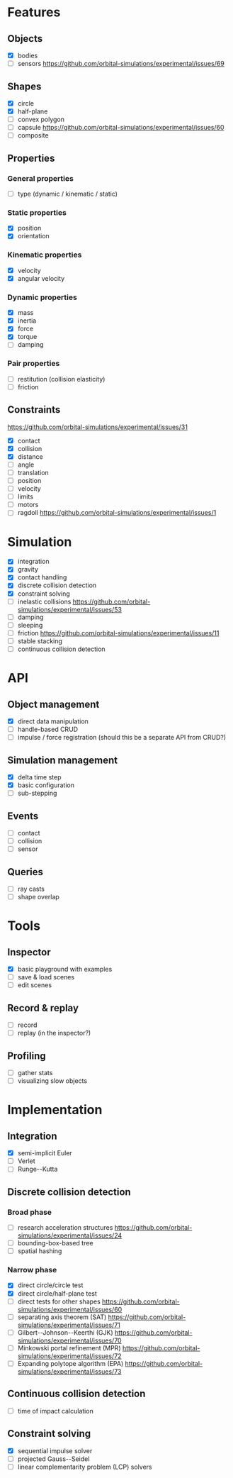 # Features

## Objects

- [x] bodies
- [ ] sensors https://github.com/orbital-simulations/experimental/issues/69

## Shapes

- [x] circle
- [x] half-plane
- [ ] convex polygon
- [ ] capsule https://github.com/orbital-simulations/experimental/issues/60
- [ ] composite

## Properties

### General properties

- [ ] type (dynamic / kinematic / static)

### Static properties

- [x] position
- [x] orientation

### Kinematic properties

- [x] velocity
- [x] angular velocity

### Dynamic properties

- [x] mass
- [x] inertia
- [x] force
- [x] torque
- [ ] damping

### Pair properties

- [ ] restitution (collision elasticity)
- [ ] friction

## Constraints

https://github.com/orbital-simulations/experimental/issues/31

- [x] contact
- [x] collision
- [x] distance
- [ ] angle
- [ ] translation
- [ ] position
- [ ] velocity
- [ ] limits
- [ ] motors
- [ ] ragdoll https://github.com/orbital-simulations/experimental/issues/1

# Simulation

- [x] integration
- [x] gravity
- [x] contact handling
- [x] discrete collision detection
- [x] constraint solving
- [ ] inelastic collisions https://github.com/orbital-simulations/experimental/issues/53
- [ ] damping
- [ ] sleeping
- [ ] friction https://github.com/orbital-simulations/experimental/issues/11
- [ ] stable stacking
- [ ] continuous collision detection

# API

## Object management

- [x] direct data manipulation
- [ ] handle-based CRUD
- [ ] impulse / force registration (should this be a separate API from CRUD?)

## Simulation management

- [x] delta time step
- [x] basic configuration
- [ ] sub-stepping

## Events

- [ ] contact 
- [ ] collision 
- [ ] sensor 

## Queries

- [ ] ray casts
- [ ] shape overlap

# Tools

## Inspector

- [x] basic playground with examples
- [ ] save & load scenes
- [ ] edit scenes

## Record & replay

- [ ] record
- [ ] replay (in the inspector?)

## Profiling

- [ ] gather stats
- [ ] visualizing slow objects

# Implementation

## Integration

- [x] semi-implicit Euler
- [ ] Verlet
- [ ] Runge--Kutta

## Discrete collision detection

### Broad phase

- [ ] research acceleration structures https://github.com/orbital-simulations/experimental/issues/24
- [ ] bounding-box-based tree
- [ ] spatial hashing

### Narrow phase

- [x] direct circle/circle test
- [x] direct circle/half-plane test
- [ ] direct tests for other shapes https://github.com/orbital-simulations/experimental/issues/60
- [ ] separating axis theorem (SAT) https://github.com/orbital-simulations/experimental/issues/71
- [ ] Gilbert--Johnson--Keerthi (GJK) https://github.com/orbital-simulations/experimental/issues/70
- [ ] Minkowski portal refinement (MPR) https://github.com/orbital-simulations/experimental/issues/72
- [ ] Expanding polytope algorithm (EPA) https://github.com/orbital-simulations/experimental/issues/73

## Continuous collision detection

- [ ] time of impact calculation 

## Constraint solving

- [x] sequential impulse solver
- [ ] projected Gauss--Seidel
- [ ] linear complementarity problem (LCP) solvers
